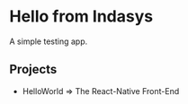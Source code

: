 # Hello from Indasys

A simple testing app.

## Projects

* HelloWorld => The React-Native Front-End
 